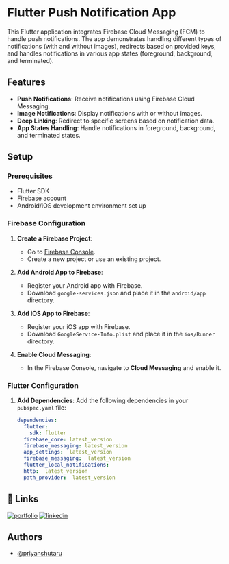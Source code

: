 # Flutter Push Notification App

This Flutter application integrates Firebase Cloud Messaging (FCM) to handle push notifications. The app demonstrates handling different types of notifications (with and without images), redirects based on provided keys, and handles notifications in various app states (foreground, background, and terminated).

## Features

- **Push Notifications**: Receive notifications using Firebase Cloud Messaging.
- **Image Notifications**: Display notifications with or without images.
- **Deep Linking**: Redirect to specific screens based on notification data.
- **App States Handling**: Handle notifications in foreground, background, and terminated states.

## Setup

### Prerequisites

- Flutter SDK
- Firebase account
- Android/iOS development environment set up

### Firebase Configuration

1. **Create a Firebase Project**:
   - Go to [Firebase Console](https://console.firebase.google.com/).
   - Create a new project or use an existing project.

2. **Add Android App to Firebase**:
   - Register your Android app with Firebase.
   - Download `google-services.json` and place it in the `android/app` directory.

3. **Add iOS App to Firebase**:
   - Register your iOS app with Firebase.
   - Download `GoogleService-Info.plist` and place it in the `ios/Runner` directory.

4. **Enable Cloud Messaging**:
   - In the Firebase Console, navigate to **Cloud Messaging** and enable it.

### Flutter Configuration

1. **Add Dependencies**:
   Add the following dependencies in your `pubspec.yaml` file:

   ```yaml
   dependencies:
     flutter:
       sdk: flutter
     firebase_core: latest_version
     firebase_messaging: latest_version
     app_settings:  latest_version
     firebase_messaging:  latest_version
     flutter_local_notifications:
     http:  latest_version
     path_provider:  latest_version

## 🔗 Links
[![portfolio](https://img.shields.io/badge/my_portfolio-000?style=for-the-badge&logo=ko-fi&logoColor=white)](https://priyanshukumar1705.blogspot.com/)
[![linkedin](https://img.shields.io/badge/linkedin-0A66C2?style=for-the-badge&logo=linkedin&logoColor=white)](https://www.linkedin.com/in/priyanshu1705/)
## Authors

- [@priyanshutaru](https://github.com/priyanshutaru)
